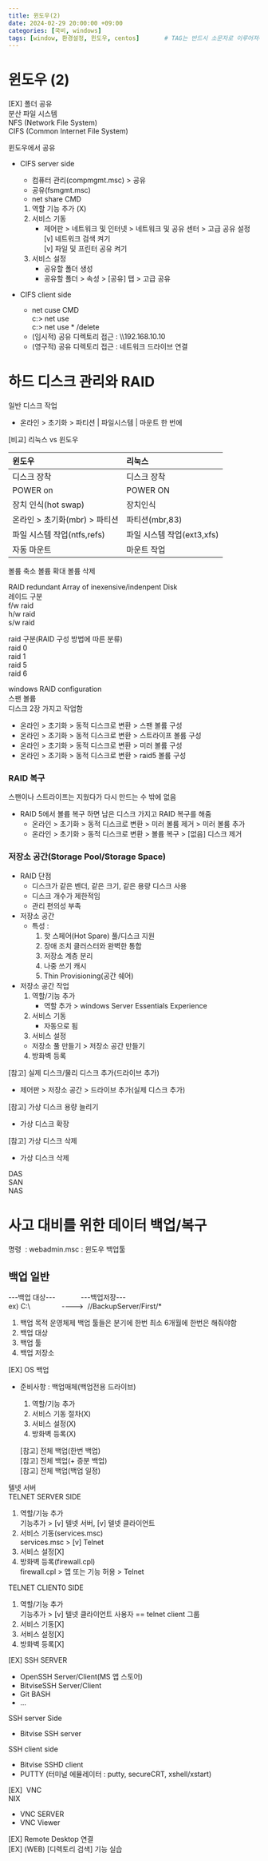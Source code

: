 ```yaml
---
title: 윈도우(2)
date: 2024-02-29 20:00:00 +09:00
categories: [국비, windows]
tags: [window, 환경설정, 윈도우, centos]		# TAG는 반드시 소문자로 이루어져야함!
---
```

# 윈도우 (2)
[EX] 폴더 공유  
분산 파일 시스템  
NFS (Network File System)  
CIFS (Common Internet File System)  

윈도우에서 공유
- CIFS server side
    * 컴퓨터 관리(compmgmt.msc) > 공유 
    * 공유(fsmgmt.msc)
    * net share CMD

    1) 역할 기능 추가 (X)
    2) 서비스 기동
        * 제어판 > 네트워크 및 인터넷 > 네트워크 및 공유 센터 > 고급 공유 설정  
        [v] 네트워크 검색 켜기  
        [v] 파일 및 프린터 공유 켜기
    3) 서비스 설정 
        * 공유할 폴더 생성
        * 공유할 폴더 > 속성 > [공유] 탭 > 고급 공유
- CIFS client side
    * net cuse CMD  
    c:> net use  
    c:> net use * /delete  
    * (임시적) 공유 디렉토리 접근 : \\\192.168.10.10
    * (영구적) 공유 디렉토리 접근 : 네트워크 드라이브 연결


# 하드 디스크 관리와 RAID
일반 디스크 작업
 * 온라인 > 초기화 > 파티션 | 파일시스템 | 마운트 한 번에

[비교] 리눅스 vs 윈도우  

| 윈도우                      | 리눅스          |
|:-----------------------------|:-----------------|
| 디스크 장착           |디스크 장착     |
| POWER on|POWER ON|
| 장치 인식(hot swap) | 장치인식 |
|온라인 > 초기화(mbr) > 파티션 |파티션(mbr,83)|
|파일 시스템 작업(ntfs,refs)|파일 시스템 작업(ext3,xfs)|
|자동 마운트|마운트 작업|


볼륨 축소 볼륨 확대 볼륨 삭제

RAID redundant Array of inexensive/indenpent Disk  
레이드 구분  
f/w raid  
h/w raid  
s/w raid  

raid 구분(RAID 구성 방법에 따른 분류)  
raid 0  
raid 1  
raid 5  
raid 6  

windows RAID configuration  
스팬 볼륨  
디스크 2장 가지고 작업함  
- 온라인 > 초기화 > 동적 디스크로 변환 > 스팬 볼륨 구성  
- 온라인 > 초기화 > 동적 디스크로 변환 > 스트라이프 볼륨 구성  
- 온라인 > 초기화 > 동적 디스크로 변환 > 미러 볼륨 구성  
- 온라인 > 초기화 > 동적 디스크로 변환 > raid5 볼륨 구성

### RAID 복구  
스팬이나 스트라이프는 지웠다가 다시 만드는 수 밖에 없음
- RAID 5에서 볼륨 복구 하면 남은 디스크 가지고 RAID 복구를 해줌
    - 온라인 > 초기화 > 동적 디스크로 변환 > 미러 볼륨 제거 > 미러 볼륨 추가
    - 온라인 > 초기화 > 동적 디스크로 변환 > 볼륨 복구 > [없음] 디스크 제거
### 저장소 공간(Storage Pool/Storage Space)
* RAID 단점
    - 디스크가 같은 벤더, 같은 크기, 같은 용량 디스크 사용
    - 디스크 개수가 제한적임
    - 관리 편의성 부족
* 저장소 공간
    - 특성 : 
        1) 핫 스페어(Hot Spare) 풀/디스크 지원
        2) 장애 조치 클러스터와 완벽한 통합
        3) 저장소 계층 분리
        4) 나중 쓰기 캐시
        5. Thin Provisioning(공간 쉐어)  
* 저장소 공간 작업
    1. 역할/기능 추가
        - 역할 추가 > windows Server Essentials Experience
    2. 서비스 기동
        - 자동으로 됨
    3. 서비스 설정
    - 저장소 풀 만들기 > 저장소 공간 만들기
    4. 방화벽 등록

[참고] 실제 디스크/물리 디스크 추가(드라이브 추가)
* 제어판 > 저장소 공간 > 드라이브 추가(실제 디스크 추가) 

[참고] 가상 디스크 용량 늘리기
* 가상 디스크 확장

[참고] 가상 디스크 삭제
* 가상 디스크 삭제


DAS  
SAN  
NAS  
# 사고 대비를 위한 데이터 백업/복구
명령&nbsp; : webadmin.msc : 윈도우 백업툴

## 백업 일반
---백업 대상--- &nbsp; &nbsp; &nbsp; &nbsp; &nbsp; &nbsp; ---백업저장---  
ex) C:\ &nbsp; &nbsp;&nbsp; &nbsp; &nbsp; &nbsp; &nbsp; &nbsp; ----> &nbsp;//BackupServer/First/*

1. 백업 목적
    운영체제 백업 툴들은 분기에 한번 최소 6개월에 한번은 해줘야함
2. 백업 대상
3. 백업 툴
4. 백업 저장소

[EX] OS 백업
* 준비사항 : 백업매체(백업전용 드라이브)
    1. 역할/기능 추가
    2. 서비스 기동 절차(X)
    3. 서비스 설정(X)
    4. 방화벽 등록(X)

    [참고] 전체 백업(한번 백업)  
    [참고] 전체 백업(+ 증분 백업)  
    [참고] 전체 백업(백업 일정)  

텔넷 서버  
TELNET SERVER SIDE  
1. 역할/기능 추가  
기능추가 > [v] 텔넷 서버, [v] 텔넷 클라이언트
2. 서비스 기동(services.msc)  
services.msc > [v] Telnet
3. 서비스 설정[X]
5. 방화벽 등록(firewall.cpl)  
firewall.cpl > 앱 또는 기능 허용 > Telnet

TELNET CLIENT0 SIDE  
1. 역할/기능 추가  
기능추가 > [v] 텔넷 클라이언트
사용자 == telnet client 그룹
2. 서비스 기동[X]
3. 서비스 설정[X]
5. 방화벽 등록[X]

[EX] SSH SERVER
* OpenSSH Server/Client(MS 앱 스토어)
* BitviseSSH Server/Client
* Git BASH
* ...

SSH server Side
* Bitvise SSH server

SSH client side
* Bitvise SSHD client 
* PUTTY (터미널 에뮬레이터 : putty, secureCRT, xshell/xstart)

[EX] &nbsp;VNC  
NIX
* VNC SERVER
* VNC Viewer

[EX] Remote Desktop 연결  
[EX] (WEB) [디렉토리 검색] 기능 실습  